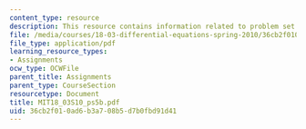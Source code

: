 ```yaml
---
content_type: resource
description: This resource contains information related to problem set 5.
file: /media/courses/18-03-differential-equations-spring-2010/36cb2f010ad6b3a708b5d7b0fbd91d41_MIT18_03S10_ps5b.pdf
file_type: application/pdf
learning_resource_types:
- Assignments
ocw_type: OCWFile
parent_title: Assignments
parent_type: CourseSection
resourcetype: Document
title: MIT18_03S10_ps5b.pdf
uid: 36cb2f01-0ad6-b3a7-08b5-d7b0fbd91d41
---
```

